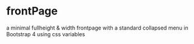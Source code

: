 # frontPage
a minimal fullheight & width frontpage with a standard collapsed menu in Bootstrap 4
using css variables


